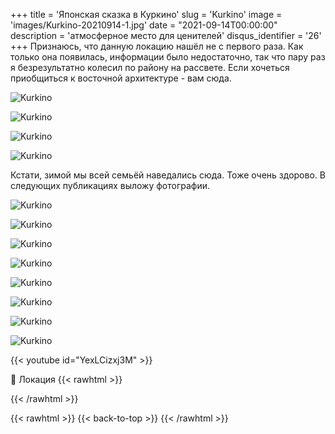 +++
title = 'Японская сказка в Куркино'
slug = 'Kurkino'
image = 'images/Kurkino-20210914-1.jpg'
date = "2021-09-14T00:00:00"
description = 'атмосферное место для ценителей'
disqus_identifier = '26'
+++
Признаюсь, что данную локацию нашёл не с первого раза. Как только она появилась, информации было недостаточно, так что пару раз я безрезультатно колесил по району на рассвете.
Если хочеться приобщиться к восточной архитектуре - вам сюда.

![Kurkino](/images/Kurkino-20210914-2.jpg)

![Kurkino](/images/Kurkino-20210914-3.jpg)

![Kurkino](/images/Kurkino-20210914-4.jpg)

![Kurkino](/images/Kurkino-20210914-5.jpg)

Кстати, зимой мы всей семьёй наведались сюда. Тоже очень здорово. В следующих публикациях выложу фотографии.

![Kurkino](/images/Kurkino-20210914-6.jpg)

![Kurkino](/images/Kurkino-20210914-7.jpg)

![Kurkino](/images/Kurkino-20210914-8.jpg)

![Kurkino](/images/Kurkino-20210914-9.jpg)

![Kurkino](/images/Kurkino-20210914-10.jpg)

![Kurkino](/images/Kurkino-20210914-11.jpg)

![Kurkino](/images/Kurkino-20210914-12.jpg)

![Kurkino](/images/Kurkino-20210914-13.jpg)


{{< youtube id="YexLCizxj3M" >}}

📍 Локация
{{< rawhtml >}}
<div class="yandex-map-container">
<script type="text/javascript" charset="utf-8" async src="https://api-maps.yandex.ru/services/constructor/1.0/js/?um=constructor%3Ab29dcb530f04fe8201356974bcd691b7a94075e8b1afca0db8d6a947257abb80&amp;width=800&amp;height=400&amp;lang=ru_RU&amp;scroll=true"></script>
</div>
{{< /rawhtml >}}

{{< rawhtml >}}
{{< back-to-top >}}
{{< /rawhtml >}}
